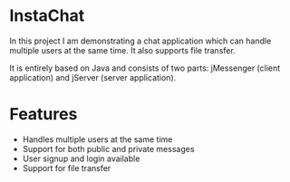 # InstaChat

In this project I am demonstrating a chat application which can handle multiple users at the same time. It also supports file transfer.

It is entirely based on Java and consists of two parts: jMessenger (client application) and jServer (server application).

# Features

* Handles multiple users at the same time
* Support for both public and private messages
* User signup and login available 
* Support for file transfer
